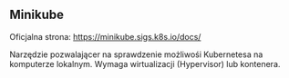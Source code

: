 ## Minikube


Oficjalna strona: https://minikube.sigs.k8s.io/docs/

Narzędzie pozwalającer na sprawdzenie możliwośi Kubernetesa na komputerze lokalnym. Wymaga wirtualizacji (Hypervisor) lub kontenera.
